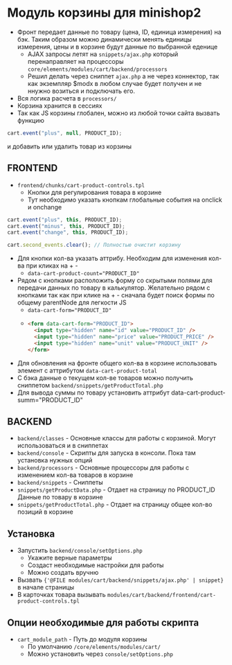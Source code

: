 # Модуль корзины для minishop2

- Фронт передает данные по товару (цена, ID, единица измерения) на бэк. Таким образом можно динамически менять единицы измерения, цены и в корзине будут данные по выбранной еденице
  - AJAX запросы летят на `snippets/ajax.php` который перенаправляет на процессоры `core/elements/modules/cart/backend/processors`
  - Решил делать через сниппет `ajax.php` а не через коннектор, так как экземпляр $modx в любом случае будет получен и не ннужно возиться и подключать его.
- Вся логика расчета в `processors/`
- Корзина хранится в сессиях
- Так как JS корзины глобален, можно из любой точки сайта вызвать функцию

```js
cart.event("plus", null, PRODUCT_ID);
```

и добавить или удалить товар из корзины

## FRONTEND

- `frontend/chunks/cart-product-controls.tpl`
  - Кнопки для регулирования товара в корзине
  - Тут необходимо указать кнопкам глобальные события на onclick и onchange

```js
cart.event("plus", this, PRODUCT_ID);
cart.event("minus", this, PRODUCT_ID);
cart.event("change", this, PRODUCT_ID);

cart.second_events.clear(); // Полностью очистит корзину
```

- Для кнопки кол-ва указать аттрибу. Необходим для изменения кол-ва при кликах на + -
  - `data-cart-product-count="PRODUCT_ID"`
- Рядом с кнопками расположить форму со скрытыми полями для передачи данных по товару в калькулятор. Желательно рядом с кнопками так как при клике на + - сначала будет поиск формы по общему parentNode для легкости JS
  - `data-cart-form="PRODUCT_ID"`
  - ```html
    <form data-cart-form="PRODUCT_ID">
      <input type="hidden" name="id" value="PRODUCT_ID" />
      <input type="hidden" name="price" value="PRODUCT_PRICE" />
      <input type="hidden" name="unit" value="PRODUCT_UNIT" />
    </form>
    ```
- Для обновления на фронте общего кол-ва в корзине использовать элемент с аттрибутом `data-cart-product-total`
- С бэка данные о текущем кол-ве товаров можно получить сниппетом `backend/snippets/getProductTotal.php`
- Для вывода суммы по товару установить аттрибут data-cart-product-summ="PRODUCT_ID"

## BACKEND

- `backend/classes` - Основные классы для работы с корзиной. Могут использоваться и в сниппетах
- `backend/console` - Скрипты для запуска в консоли. Пока там установка нужных опций
- `backend/processors` - Основные процессоры для работы с изменением кол-ва товаров в корзине
- `backend/snippets` - Сниппеты
- `snippets/getProductData.php` - Отдает на страницу по PRODUCT_ID Данные по товару в корзине
- `snippets/getProductTotal.php` - Отдает на страницу общее кол-во позиций в корзине

## Установка

- Запустить `backend/console/setOptions.php`
  - Укажите верные параметры
  - Создаст необходимые настройки для работы
  - Можно создать вручню
- Вызвать `{'@FILE modules/cart/backend/snippets/ajax.php' | snippet}` в начале страницы
- В карточках товара вызывать `modules/cart/backend/frontend/cart-product-controls.tpl`

## Опции необходимые для работы скрипта

- `cart_module_path` - Путь до модуля корзины
  - По умолчанию `/core/elements/modules/cart/`
  - Можно установить через `console/setOptions.php`

